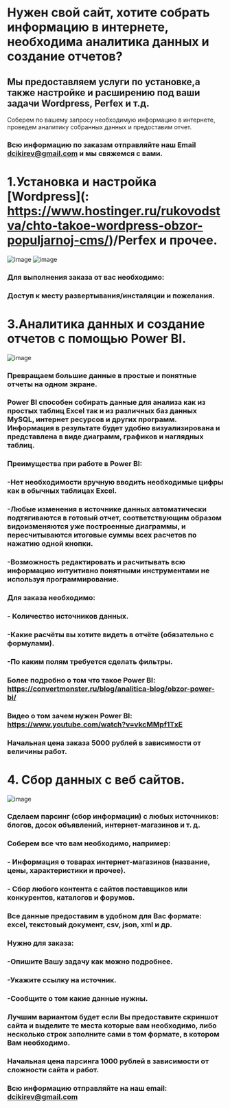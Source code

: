 # Нужен свой сайт, хотите собрать информацию в интернете, необходима аналитика данных и создание отчетов?

## Мы предоставляем услуги по установке,а также настройке и расширению  под ваши задачи Wordpress, Perfex и т.д.
Соберем по вашему запросу необходимую  информацию в интернете, проведем аналитику собранных данных и предоставим отчет.

### Всю информацию по заказам отправляйте наш Email [dcikirev@gmail.com](mailto:dcikirev@gmail.com) и мы свяжемся с вами.


# 1.Установка и настройка [Wordpress](: https://www.hostinger.ru/rukovodstva/chto-takoe-wordpress-obzor-populjarnoj-cms/)/Perfex и прочее.

![image](https://user-images.githubusercontent.com/89390815/144544104-e8be7264-06a3-44f5-97cf-88830e9ae59e.png)
![image](https://user-images.githubusercontent.com/89390815/144544192-0bcd2ff1-81a7-4698-a992-a2501fe40ded.png)

### Для выполнения заказа от вас необходимо:

### Доступ к месту развертывания/инсталяции и пожелания.







# 3.Аналитика данных и создание отчетов с помощью Power BI.

![image](https://user-images.githubusercontent.com/89390815/144544242-7e628da4-71d0-49e7-8f41-b74f398b5583.png)

### Превращаем большие данные в простые и понятные отчеты на одном экране.

### Power BI способен собирать данные для анализа как из простых таблиц Excel так и из различных баз данных MySQL, интернет ресурсов и других программ. Информация в результате будет удобно визуализирована и представлена в виде диаграмм, графиков и наглядных таблиц.

### Преимущества при работе в Power BI:

### -Нет необходимости вручную вводить необходимые цифры как в обычных таблицах Excel.

### -Любые изменения в источнике данных автоматически подтягиваются в готовый отчет, соответствующим образом видоизменяются уже построенные диаграммы, и пересчитываются итоговые суммы всех расчетов по нажатию одной кнопки.

### -Возможность редактировать и расчитывать всю информацию интуитивно понятными инструментами не используя программирование.

 

### Для заказа необходимо:

### - Количество источников данных.

### -Какие расчёты вы хотите видеть в отчёте (обязательно с формулами).

### -По каким полям требуется сделать фильтры.

 

### Более подробно о том что такое Power BI: <https://convertmonster.ru/blog/analitica-blog/obzor-power-bi/>

### Видео о том зачем нужен Power BI: <https://www.youtube.com/watch?v=vkcMMpf1TxE>

 

### Начальная цена заказа 5000 рублей в зависимости от величины работ.



# 4. Сбор данных с веб сайтов.

![image](https://user-images.githubusercontent.com/89390815/144544273-b24c55bb-0415-4996-9702-01b8652db4e6.png)

### Сделаем парсинг (сбор информации) с любых источников: блогов, досок объявлений, интернет-магазинов и т. д.

### Соберем все что вам необходимо, например:

### - Информация о товарах интернет-магазинов (название, цены, характеристики и прочее).

### - Сбор любого контента с сайтов поставщиков или конкурентов, каталогов и форумов.

### Все данные предоставим в удобном для Вас формате: excel, текстовый документ, csv, json, xml и др.

 

### Нужно для заказа:

### -Опишите Вашу задачу как можно подробнее.

### -Укажите ссылку на источник.

### -Сообщите о том какие данные нужны.

### Лучшим вариантом будет если Вы предоставите скриншот сайта и выделите те места которые вам необходимо, либо несколько строк заполните сами в том формате, в котором Вам необходимо.

 

### Начальная цена парсинга 1000 рублей в зависимости от сложности сайта и работ.

### Всю информацию отправляйте на наш email: [dcikirev@gmail.com](mailto:dcikirev@gmail.com)






